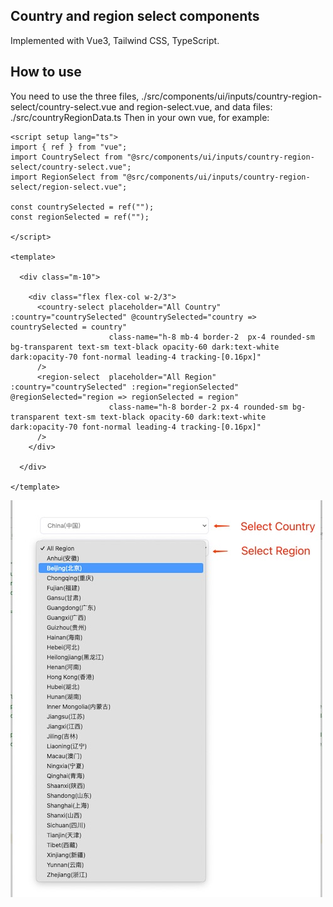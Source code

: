 ## Country and region select components
Implemented with Vue3, Tailwind CSS, TypeScript.

## How to use
You need to use the three files, ./src/components/ui/inputs/country-region-select/country-select.vue and region-select.vue, and data files: ./src/countryRegionData.ts
Then in your own vue, for example:

    <script setup lang="ts">
    import { ref } from "vue";
    import CountrySelect from "@src/components/ui/inputs/country-region-select/country-select.vue";
    import RegionSelect from "@src/components/ui/inputs/country-region-select/region-select.vue";
    
    const countrySelected = ref("");
    const regionSelected = ref("");
    
    </script>
    
    <template>
    
      <div class="m-10">
    
        <div class="flex flex-col w-2/3">
          <country-select placeholder="All Country" :country="countrySelected" @countrySelected="country => countrySelected = country"
                          class-name="h-8 mb-4 border-2  px-4 rounded-sm bg-transparent text-sm text-black opacity-60 dark:text-white dark:opacity-70 font-normal leading-4 tracking-[0.16px]"
          />
          <region-select  placeholder="All Region"  :country="countrySelected" :region="regionSelected" @regionSelected="region => regionSelected = region"
                          class-name="h-8 border-2 px-4 rounded-sm bg-transparent text-sm text-black opacity-60 dark:text-white dark:opacity-70 font-normal leading-4 tracking-[0.16px]"
          />
        </div>
    
      </div>
    
    </template>

![shot.jpg](shot.jpg)
